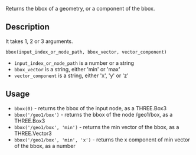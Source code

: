 Returns the bbox of a geometry, or a component of the bbox.


## Description

It takes 1, 2 or 3 arguments.

`bbox(input_index_or_node_path, bbox_vector, vector_component)`

- `input_index_or_node_path` is a number or a string
- `bbox_vector` is a string, either 'min' or 'max'
- `vector_component` is a string, either 'x', 'y' or 'z'

## Usage

- `bbox(0)` - returns the bbox of the input node, as a THREE.Box3
- `bbox('/geo1/box')` - returns the bbox of the node /geo1/box, as a THREE.Box3
- `bbox('/geo1/box', 'min')` - returns the min vector of the bbox, as a THREE.Vector3
- `bbox('/geo1/box', 'min', 'x')` - returns the x component of min vector of the bbox, as a number

